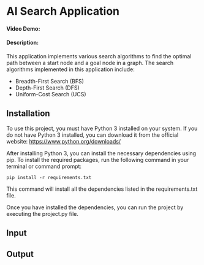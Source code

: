 # AI Search Application
#### Video Demo:  <URL HERE>
#### Description:
This application implements various search algorithms to find the optimal path between a start node and a goal node in a graph. The search algorithms
implemented in this application include:
* Breadth-First Search (BFS)
* Depth-First Search (DFS)
* Uniform-Cost Search (UCS)

## Installation 
To use this project, you must have Python 3 installed on your system. If you do not have Python 3 installed, you can download it from the official website: https://www.python.org/downloads/

After installing Python 3, you can install the necessary dependencies using pip. To install the required packages, run the following command in your terminal or command prompt:

```
pip install -r requirements.txt
```
This command will install all the dependencies listed in the requirements.txt file.

Once you have installed the dependencies, you can run the project by executing the project.py file.

## Input

## Output

